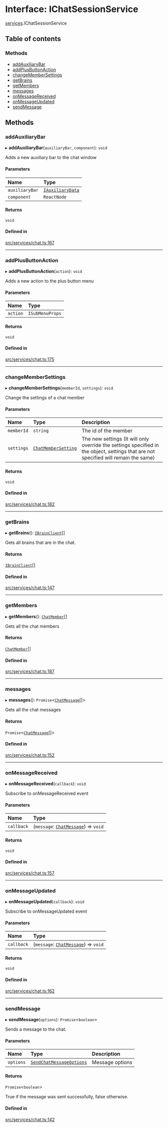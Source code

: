 # Interface: IChatSessionService

[services](../modules/services.md).IChatSessionService

## Table of contents

### Methods

- [addAuxiliaryBar](services.IChatSessionService.md#addauxiliarybar)
- [addPlusButtonAction](services.IChatSessionService.md#addplusbuttonaction)
- [changeMemberSettings](services.IChatSessionService.md#changemembersettings)
- [getBrains](services.IChatSessionService.md#getbrains)
- [getMembers](services.IChatSessionService.md#getmembers)
- [messages](services.IChatSessionService.md#messages)
- [onMessageReceived](services.IChatSessionService.md#onmessagereceived)
- [onMessageUpdated](services.IChatSessionService.md#onmessageupdated)
- [sendMessage](services.IChatSessionService.md#sendmessage)

## Methods

### addAuxiliaryBar

▸ **addAuxiliaryBar**(`auxiliaryBar`, `component`): `void`

Adds a new auxiliary bar to the chat window

#### Parameters

| Name | Type |
| :------ | :------ |
| `auxiliaryBar` | [`IAuxiliaryData`](../modules/model.md#iauxiliarydata) |
| `component` | `ReactNode` |

#### Returns

`void`

#### Defined in

[src/services/chat.ts:167](https://github.com/gethubai/hubai-core/blob/43abc4a/src/services/chat.ts#L167)

___

### addPlusButtonAction

▸ **addPlusButtonAction**(`action`): `void`

Adds a new action to the plus button menu

#### Parameters

| Name | Type |
| :------ | :------ |
| `action` | `ISubMenuProps` |

#### Returns

`void`

#### Defined in

[src/services/chat.ts:175](https://github.com/gethubai/hubai-core/blob/43abc4a/src/services/chat.ts#L175)

___

### changeMemberSettings

▸ **changeMemberSettings**(`memberId`, `settings`): `void`

Change the settings of a chat member

#### Parameters

| Name | Type | Description |
| :------ | :------ | :------ |
| `memberId` | `string` | The id of the member |
| `settings` | [`ChatMemberSetting`](../modules/model.md#chatmembersetting) | The new settings (It will only override the settings specified in the object, settings that are not specified will remain the same) |

#### Returns

`void`

#### Defined in

[src/services/chat.ts:182](https://github.com/gethubai/hubai-core/blob/43abc4a/src/services/chat.ts#L182)

___

### getBrains

▸ **getBrains**(): [`IBrainClient`](services.IBrainClient.md)[]

Gets all brains that are in the chat.

#### Returns

[`IBrainClient`](services.IBrainClient.md)[]

#### Defined in

[src/services/chat.ts:147](https://github.com/gethubai/hubai-core/blob/43abc4a/src/services/chat.ts#L147)

___

### getMembers

▸ **getMembers**(): [`ChatMember`](../modules/model.md#chatmember)[]

Gets all the chat members

#### Returns

[`ChatMember`](../modules/model.md#chatmember)[]

#### Defined in

[src/services/chat.ts:187](https://github.com/gethubai/hubai-core/blob/43abc4a/src/services/chat.ts#L187)

___

### messages

▸ **messages**(): `Promise`\<[`ChatMessage`](../modules/model.md#chatmessage)[]\>

Gets all the chat messages

#### Returns

`Promise`\<[`ChatMessage`](../modules/model.md#chatmessage)[]\>

#### Defined in

[src/services/chat.ts:152](https://github.com/gethubai/hubai-core/blob/43abc4a/src/services/chat.ts#L152)

___

### onMessageReceived

▸ **onMessageReceived**(`callback`): `void`

Subscribe to onMessageReceived event

#### Parameters

| Name | Type |
| :------ | :------ |
| `callback` | (`message`: [`ChatMessage`](../modules/model.md#chatmessage)) => `void` |

#### Returns

`void`

#### Defined in

[src/services/chat.ts:157](https://github.com/gethubai/hubai-core/blob/43abc4a/src/services/chat.ts#L157)

___

### onMessageUpdated

▸ **onMessageUpdated**(`callback`): `void`

Subscribe to onMessageUpdated event

#### Parameters

| Name | Type |
| :------ | :------ |
| `callback` | (`message`: [`ChatMessage`](../modules/model.md#chatmessage)) => `void` |

#### Returns

`void`

#### Defined in

[src/services/chat.ts:162](https://github.com/gethubai/hubai-core/blob/43abc4a/src/services/chat.ts#L162)

___

### sendMessage

▸ **sendMessage**(`options`): `Promise`\<`boolean`\>

Sends a message to the chat.

#### Parameters

| Name | Type | Description |
| :------ | :------ | :------ |
| `options` | [`SendChatMessageOptions`](../modules/services.md#sendchatmessageoptions) | Message options |

#### Returns

`Promise`\<`boolean`\>

True if the message was sent successfully, false otherwise.

#### Defined in

[src/services/chat.ts:142](https://github.com/gethubai/hubai-core/blob/43abc4a/src/services/chat.ts#L142)
